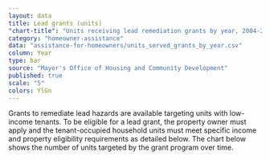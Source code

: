 ```yaml
---
layout: data
title: Lead grants (units)
"chart-title": "Units receiving lead remediation grants by year, 2004-2014 Q2"
category: "homeowner-assistance"
data: "assistance-for-homeowners/units_served_grants_by_year.csv"
column: Year
type: bar
source: "Mayor's Office of Housing and Community Development"
published: true
scale: "5"
colors: YlGn
---
```


Grants to remediate lead hazards are available targeting units with low-income tenants. To be eligible for a lead grant, the property owner must apply and the tenant-occupied household units must meet specific income and property eligibility requirements as detailed below. The chart below shows the number of units targeted by the grant program over time.